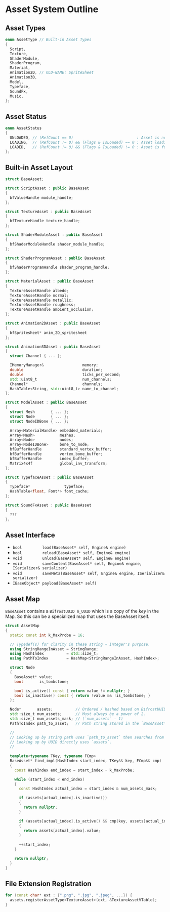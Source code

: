 # Asset System Outline

## Asset Types

```cpp
enum AssetType // Built-in Asset Types
{
  Script,
  Texture,
  ShaderModule,
  ShaderProgram,
  Material,
  Animation2D, // OLD-NAME: SpriteSheet
  Animation3D,
  Model,
  Typeface,
  SoundFx,
  Music,
};
```

## Asset Status

```cpp
enum AssetStatus
{
  UNLOADED, // (RefCount == 0)                            : Asset is not loaded.
  LOADING,  // (RefCount != 0) && (Flags & IsLoaded) == 0 : Asset loading on background thread.
  LOADED,   // (RefCount != 0) && (Flags & IsLoaded) != 0 : Asset is fully loaded.
};
```

## Built-in Asset Layout

```cpp
struct BaseAsset;

struct ScriptAsset : public BaseAsset
{
  bfValueHandle module_handle;
};

struct TextureAsset : public BaseAsset
{
  bfTextureHandle texture_handle;
};

struct ShaderModuleAsset : public BaseAsset
{
  bfShaderModuleHandle shader_module_handle;
};

struct ShaderProgramAsset : public BaseAsset
{
  bfShaderProgramHandle shader_program_handle;
};

struct MaterialAsset : public BaseAsset
{
  TextureAssetHandle albedo;
  TextureAssetHandle normal;
  TextureAssetHandle metallic;
  TextureAssetHandle roughness;
  TextureAssetHandle ambient_occlusion;
};

struct Animation2DAsset : public BaseAsset
{
  bfSpritesheet* anim_2D_spritesheet
};

struct Animation3DAsset : public BaseAsset
{
  struct Channel { ... };

  IMemoryManager&                 memory;
  double                          duration;
  double                          ticks_per_second;
  std::uint8_t                    num_channels;
  Channel*                        channels;
  HashTable<String, std::uint8_t> name_to_channel;
};

struct ModelAsset : public BaseAsset
{
  struct Mesh       { ... };
  struct Node       { ... };
  struct NodeIDBone { ... };

  Array<MaterialHandle> embedded_materials;
  Array<Mesh>           meshes;
  Array<Node>           nodes;
  Array<NodeIDBone>     bone_to_node;
  bfBufferHandle        standard_vertex_buffer;
  bfBufferHandle        vertex_bone_buffer;
  bfBufferHandle        index_buffer;
  Matrix4x4f            global_inv_transform;
};

struct TypefaceAsset : public BaseAsset
{
  Typeface*               typeface;
  HashTable<float, Font*> font_cache;
};

struct SoundFxAsset : public BaseAsset
{
  ???
};
```

## Asset Interface

- `bool         load(BaseAsset* self, Engine& engine)`
- `bool         reload(BaseAsset* self, Engine& engine)`
- `void         unload(BaseAsset* self, Engine& engine)`
- `void         saveContent(BaseAsset* self, Engine& engine, ISerializer& serializer)`
- `void         saveMeta(BaseAsset* self, Engine& engine, ISerializer& serializer)`
- `IBaseObject* payload(BaseAsset* self)`

## Asset Map

`BaseAsset` contains a `BifrostUUID m_UUID` which
is a copy of the _key_ in the Map. So this can be a specialized map
that uses the BaseAsset itself.

```cpp
struct AssetMap
{
  static const int k_MaxProbe = 16;

  // Typedef(s) for clarity in these string + integer's purpose.
  using StringRangeInAsset = StringRange;
  using HashIndex          = std::size_t;
  using PathToIndex        = HashMap<StringRangeInAsset, HashIndex>;

  struct Node
  {
    BaseAsset* value;
    bool       is_tombstone;

    bool is_active() const { return value != nullptr; }
    bool is_inactive() const { return !value && !is_tombstone; }
  };

  Node*       assets;          // Ordered / hashed based on BifrostUUID.
  std::size_t num_assets;      // Must always be a power of 2.
  std::size_t num_assets_mask; // (`num_assets` - 1)
  PathToIndex path_to_asset;   // Path string stored in the `BaseAsset*`

  //
  // Looking up by string path uses `path_to_asset` then searches from the found index.
  // Looking up by UUID directly uses `assets`.
  //
  
  template<typename TKey, typename FCmp>
  BaseAsset* find_impl(HashIndex start_index, TKey&& key, FCmp&& cmp)
  {
    const HashIndex end_index = start_index + k_MaxProbe;

    while (start_index < end_index)
    {
      const HashIndex actual_index = start_index & num_assets_mask;

      if (assets[actual_index].is_inactive())
      {
        return nullptr;
      }

      if (assets[actual_index].is_active() && cmp(key, assets[actual_index].value))
      {
        return assets[actual_index].value;
      }
      
      ++start_index;
    }

    return nullptr;
  }
}
```

## File Extension Registration

```cpp
for (const char* ext : {".png", ".jpg", ".jpeg", ...}) {
  assets.registerAssetType<TextureAsset>(ext, &TextureAssetVTable);
}
```
